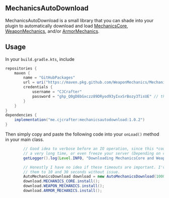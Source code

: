 ## MechanicsAutoDownload
MechanicsAutoDownload is a small library that you can shade into your plugin to automatically download and load
[MechanicsCore], [WeaponMechanics], and/or [ArmorMechanics]. 

## Usage

In your `build.gradle.kts`, include
```gradle
repositories {
    maven {
        name = "GitHubPackages"
        url = uri("https://maven.pkg.github.com/WeaponMechanics/MechanicsMain")
        credentials {
            username = "CJCrafter"
            password = "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" // this is a public token created in CJCrafter's name which will never expire
        }
    }
}
dependencies {
    implementation("me.cjcrafter:mechanicsautodownload:1.0.2")
}
```

Then simply copy and paste the following code into your `onLoad()` method in your main class. 
```java
        // Good idea to verbose before an IO operation, since this *could* take
        // a very long time, or even freeze your server (Depending on connection).
        getLogger().log(Level.INFO, "Downloading MechanicsCore and WeaponMechanics and ArmorMechanics");

        // Honestly I have no idea if these timeouts are important. I've set
        // them to 10 and 30 seconds without issue.
        AutoMechanicsDownload download = new AutoMechanicsDownload(10000, 30000);
        download.MECHANICS_CORE.install();
        download.WEAPON_MECHANICS.install();
        download.ARMOR_MECHANICS.install();
```



[MechanicsCore]: https://www.spigotmc.org/resources/weaponmechanics-1-9-4-1-19.99913/updates
[WeaponMechanics]: https://www.spigotmc.org/resources/weaponmechanics-1-9-4-1-19.99913/updates
[ArmorMechanics]: https://www.spigotmc.org/resources/armormechanics.103179/
